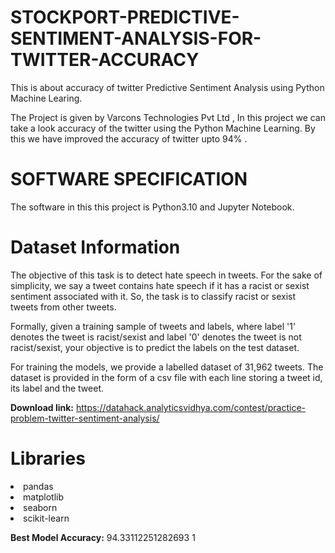# STOCKPORT-PREDICTIVE-SENTIMENT-ANALYSIS-FOR-TWITTER-ACCURACY
This is about accuracy of twitter Predictive  Sentiment Analysis using Python Machine Learing.

The Project is given  by Varcons Technologies Pvt Ltd ,
In this project we can take a look accuracy of the twitter using the Python Machine Learning.
By this we have improved the accuracy of twitter upto 94% .

# SOFTWARE SPECIFICATION 
The software in this this project is  Python3.10 and Jupyter  Notebook.

# Dataset Information

The objective of this task is to detect hate speech in tweets. For the sake of simplicity, we say a tweet contains hate speech if it has a racist or sexist sentiment associated with it. So, the task is to classify racist or sexist tweets from other tweets.

Formally, given a training sample of tweets and labels, where label '1' denotes the tweet is racist/sexist and label '0' denotes the tweet is not racist/sexist, your objective is to predict the labels on the test dataset.

For training the models, we provide a labelled dataset of 31,962 tweets. The dataset is provided in the form of a csv file with each line storing a tweet id, its label and the tweet.

**Download link:** https://datahack.analyticsvidhya.com/contest/practice-problem-twitter-sentiment-analysis/

# Libraries

<li>pandas
<li>matplotlib
<li>seaborn
<li>scikit-learn
  
  **Best Model Accuracy:** 94.33112251282693
1

